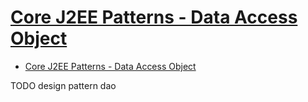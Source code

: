 # [Core J2EE Patterns - Data Access Object](https://www.oracle.com/java/technologies/dataaccessobject.html)

- [Core J2EE Patterns - Data Access Object](#core-j2ee-patterns---data-access-object)












TODO design pattern dao